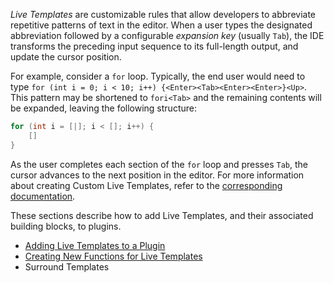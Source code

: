 [//]: # (title: Live Templates)

<!-- Copyright 2000-2020 JetBrains s.r.o. and other contributors. Use of this source code is governed by the Apache 2.0 license that can be found in the LICENSE file. -->

*Live Templates* are customizable rules that allow developers to abbreviate repetitive patterns of text in the editor.
When a user types the designated abbreviation followed by a configurable *expansion key* (usually `Tab`), the IDE transforms the preceding input sequence to its full-length output, and update the cursor position.

For example, consider a `for` loop.
Typically, the end user would need to type `for (int i = 0; i < 10; i++) {<Enter><Tab><Enter><Enter>}<Up>`.
This pattern may be shortened to `fori<Tab>` and the remaining contents will be expanded, leaving the following structure:

```java
for (int i = [|]; i < []; i++) {
    []
}
```

As the user completes each section of the `for` loop and presses `Tab`, the cursor advances to the next position in the editor.
For more information about creating Custom Live Templates, refer to the [corresponding documentation](https://www.jetbrains.com/idea/help/creating-and-editing-live-templates.html).

These sections describe how to add Live Templates, and their associated building blocks, to plugins.
 * [Adding Live Templates to a Plugin](template_support.md)
 * [Creating New Functions for Live Templates](new_macros.md)
 * Surround Templates